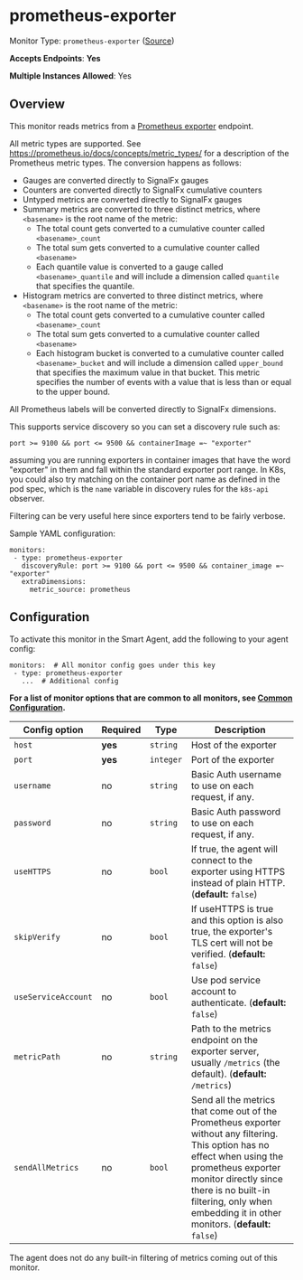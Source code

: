 
<!--- Generated by to-integrations-repo script in Smart Agent repo, DO NOT MODIFY HERE --->
<!--- GENERATED BY gomplate from scripts/docs/monitor-page.md.tmpl --->

# prometheus-exporter

Monitor Type: `prometheus-exporter` ([Source](https://github.com/signalfx/signalfx-agent/tree/master/internal/monitors/prometheusexporter))

**Accepts Endpoints**: **Yes**

**Multiple Instances Allowed**: Yes

## Overview

This monitor reads metrics from a [Prometheus
exporter](https://prometheus.io/docs/instrumenting/exporters/) endpoint.

All metric types are supported.  See
https://prometheus.io/docs/concepts/metric_types/ for a description of the
Prometheus metric types.  The conversion happens as follows:

 - Gauges are converted directly to SignalFx gauges
 - Counters are converted directly to SignalFx cumulative counters
 - Untyped metrics are converted directly to SignalFx gauges
 - Summary metrics are converted to three distinct metrics, where
   `<basename>` is the root name of the metric:
   - The total count gets converted to a cumulative counter called `<basename>_count`
   - The total sum gets converted to a cumulative counter called `<basename>`
   - Each quantile value is converted to a gauge called
     `<basename>_quantile` and will include a dimension called `quantile` that
     specifies the quantile.
 - Histogram metrics are converted to three distinct metrics, where
   `<basename>` is the root name of the metric:
   - The total count gets converted to a cumulative counter called `<basename>_count`
   - The total sum gets converted to a cumulative counter called `<basename>`
   - Each histogram bucket is converted to a cumulative counter called
     `<basename>_bucket` and will include a dimension called `upper_bound` that
     specifies the maximum value in that bucket.  This metric specifies the
     number of events with a value that is less than or equal to the upper
     bound.

All Prometheus labels will be converted directly to SignalFx dimensions.

This supports service discovery so you can set a discovery rule such as:

`port >= 9100 && port <= 9500 && containerImage =~ "exporter"`

assuming you are running exporters in container images that have the word
"exporter" in them and fall within the standard exporter port range.  In
K8s, you could also try matching on the container port name as defined in
the pod spec, which is the `name` variable in discovery rules for the
`k8s-api` observer.

Filtering can be very useful here since exporters tend to be fairly verbose.

Sample YAML configuration:

```
monitors:
 - type: prometheus-exporter
   discoveryRule: port >= 9100 && port <= 9500 && container_image =~ "exporter"
   extraDimensions:
     metric_source: prometheus
```


## Configuration

To activate this monitor in the Smart Agent, add the following to your
agent config:

```
monitors:  # All monitor config goes under this key
 - type: prometheus-exporter
   ...  # Additional config
```

**For a list of monitor options that are common to all monitors, see [Common
Configuration](../monitor-config.html#common-configuration).**


| Config option | Required | Type | Description |
| --- | --- | --- | --- |
| `host` | **yes** | `string` | Host of the exporter |
| `port` | **yes** | `integer` | Port of the exporter |
| `username` | no | `string` | Basic Auth username to use on each request, if any. |
| `password` | no | `string` | Basic Auth password to use on each request, if any. |
| `useHTTPS` | no | `bool` | If true, the agent will connect to the exporter using HTTPS instead of plain HTTP. (**default:** `false`) |
| `skipVerify` | no | `bool` | If useHTTPS is true and this option is also true, the exporter's TLS cert will not be verified. (**default:** `false`) |
| `useServiceAccount` | no | `bool` | Use pod service account to authenticate. (**default:** `false`) |
| `metricPath` | no | `string` | Path to the metrics endpoint on the exporter server, usually `/metrics` (the default). (**default:** `/metrics`) |
| `sendAllMetrics` | no | `bool` | Send all the metrics that come out of the Prometheus exporter without any filtering.  This option has no effect when using the prometheus exporter monitor directly since there is no built-in filtering, only when embedding it in other monitors. (**default:** `false`) |



The agent does not do any built-in filtering of metrics coming out of this
monitor.


